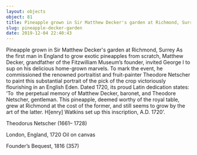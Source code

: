 ```yaml
---
layout: objects
object: 81
title: Pineapple grown in Sir Matthew Decker's garden at Richmond, Surrey
slug: pineapple-decker-garden
date: 2019-12-04 22:40:43
---
```

Pineapple grown in Sir Matthew Decker's garden at Richmond, Surrey  As the first man in England to grow exotic pineapples from scratch, Matthew Decker, grandfather of the Fitzwilliam Museum’s founder, invited George I to sup on his delicious home-grown marvels. To mark the event, he commissioned the renowned portraitist and fruit-painter Theodore  Netscher to paint this substantial portrait of  the pick of the crop victoriously flourishing in an English Eden. Dated 1720, its proud Latin dedication states: ‘To  the perpetual memory of Matthew Decker, baronet, and Theodore Netscher, gentleman. This pineapple, deemed worthy of the royal table, grew at Richmond at the cost of the former, and still seems to grow  by the art of the latter. H[enry] Watkins set up  this inscription, A.D. 1720’.

Theodorus Netscher (1661– 1728)  

London, England, 1720 Oil on canvas  

Founder’s Bequest, 1816 (357)
